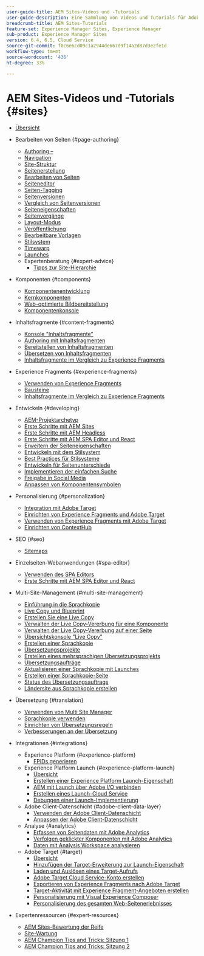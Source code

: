```yaml
---
user-guide-title: AEM Sites-Videos und -Tutorials
user-guide-description: Eine Sammlung von Videos und Tutorials für Adobe Experience Manager Sites.
breadcrumb-title: AEM Sites-Tutorials
feature-set: Experience Manager Sites, Experience Manager
sub-product: Experience Manager Sites
version: 6.4, 6.5, Cloud Service
source-git-commit: f0c6e6cd09c1a2944de667d9f14a2d87d3e2fe1d
workflow-type: tm+mt
source-wordcount: '436'
ht-degree: 33%

---
```



# AEM Sites-Videos und -Tutorials {#sites}

+ [Übersicht](overview.md)
+ Bearbeiten von Seiten {#page-authoring}
   + [Authoring –](page-authoring/aem-sites-authoring-overview.md)
   + [Navigation](page-authoring/basic-handling-sites-feature-video-use.md)
   + [Site-Struktur](page-authoring/content-hierarchy-feature-video-use.md)
   + [Seitenerstellung](page-authoring/creating-page-feature-video-use.md)
   + [Bearbeiten von Seiten](page-authoring/page-authoring-overview-feature-video-use.md)
   + [Seiteneditor](page-authoring/page-editor-feature-video-use.md)
   + [Seiten-Tagging](page-authoring/page-tagging-feature-video-use.md)
   + [Seitenversionen](page-authoring/page-versioning-feature-video-use.md)
   + [Vergleich von Seitenversionen](page-authoring/page-diff-feature-video-use.md)
   + [Seiteneigenschaften](page-authoring/page-properties-feature-video-understand.md)
   + [Seitenvorgänge](page-authoring/page-operations-feature-video-use.md)
   + [Layout-Modus](page-authoring/responsive-layout-feature-video-understand.md)
   + [Veröffentlichung](page-authoring/publication-management-feature-video-use.md)
   + [Bearbeitbare Vorlagen](page-authoring/template-editor-feature-video-use.md)
   + [Stilsystem](page-authoring/style-system-feature-video-use.md)
   + [Timewarp](page-authoring/timewarp-feature-video-use.md)
   + [Launches](page-authoring/launches.md)
   + Expertenberatung {#expert-advice}
      + [Tipps zur Site-Hierarchie](page-authoring/expert-advice/site-hierarchy.md)
+ Komponenten {#components}
   + [Komponentenentwicklung](components/component-development.md)
   + [Kernkomponenten](components/core-components-feature-video-understand.md)
   + [Web-optimierte Bildbereitstellung](components/web-optimized-image-delivery.md)
   + [Komponentenkonsole](components/components-console-feature-video-use.md)
+ Inhaltsfragmente {#content-fragments}
   + [Konsole &quot;Inhaltsfragmente&quot;](content-fragments/content-fragments-console.md)
   + [Authoring mit Inhaltsfragmenten](content-fragments/content-fragments-feature-video-use.md)
   + [Bereitstellen von Inhaltsfragmenten](content-fragments/content-fragments-delivery-feature-video-use.md)
   + [Übersetzen von Inhaltsfragmenten](content-fragments/content-fragments-translation-feature-video-use.md)
   + [Inhaltsfragmente im Vergleich zu Experience Fragments](content-fragments/understand-content-fragments-and-experience-fragments.md)
+ Experience Fragments {#experience-fragments}
   + [Verwenden von Experience Fragments](experience-fragments/experience-fragments-feature-video-use.md)
   + [Bausteine](experience-fragments/building-blocks.md)
   + [Inhaltsfragmente im Vergleich zu Experience Fragments](https://experienceleague.adobe.com/docs/experience-manager-learn/sites/content-fragments/understand-content-fragments-and-experience-fragments.html)

+ Entwickeln {#developing}
   + [AEM-Projektarchetyp](developing/aem-project-archetype.md)
   + [Erste Schritte mit AEM Sites](https://experienceleague.adobe.com/docs/experience-manager-learn/getting-started-wknd-tutorial-develop/overview.html?lang=de)
   + [Erste Schritte mit AEM Headless](https://experienceleague.adobe.com/docs/experience-manager-learn/getting-started-with-aem-headless/overview.html?lang=de)
   + [Erste Schritte mit AEM SPA Editor und React](https://experienceleague.adobe.com/docs/experience-manager-learn/getting-started-with-aem-headless/spa-editor/react/overview.html)
   + [Erweitern der Seiteneigenschaften](developing/page-properties-technical-video-develop.md)
   + [Entwickeln mit dem Stilsystem](developing/style-system-technical-video-understand.md)
   + [Best Practices für Stilsysteme](developing/style-organization-style-system-understand-article.md)
   + [Entwickeln für Seitenunterschiede](developing/page-diff-technical-video-develop.md)
   + [Implementieren der einfachen Suche](developing/search-tutorial-develop.md)
   + [Freigabe in Social Media](developing/social-media-sharing-technical-video-use.md)
   + [Anpassen von Komponentensymbolen](developing/component-icons-technical-video-develop.md)
+ Personalisierung    {#personalization}
   + [Integration mit Adobe Target](https://helpx.adobe.com/marketing-cloud/how-to/aem-target.html)
   + [Einrichten von Experience Fragments und Adobe Target](personalization/experience-fragment-target-technical-video-setup.md)
   + [Verwenden von Experience Fragments mit Adobe Target](personalization/experience-fragment-target-offer-feature-video-use.md)
   + [Einrichten von ContextHub](personalization/context-hub-technical-video-setup.md)
+ SEO {#seo}
   + [Sitemaps](./seo/sitemaps.md)
+ Einzelseiten-Webanwendungen {#spa-editor}
   + [Verwenden des SPA Editors](spa-editor/spa-editor-framework-feature-video-use.md)
   + [Erste Schritte mit AEM SPA Editor und React](https://experienceleague.adobe.com/docs/experience-manager-learn/getting-started-with-aem-headless/spa-editor/react/overview.html)
+ Multi-Site-Management {#multi-site-management}
   + [Einführung in die Sprachkopie](./multi-site-management/language-copy-overview.md)
   + [Live Copy und Blueprint](./multi-site-management/live-copy-and-blueprint.md)
   + [Erstellen Sie eine Live Copy](./multi-site-management/create-live-copy.md)
   + [Verwalten der Live Copy-Vererbung für eine Komponente](./multi-site-management/manage-component-inheritance-live-copy.md)
   + [Verwalten der Live Copy-Vererbung auf einer Seite](./multi-site-management/manage-page-inheritance-live-copy.md)
   + [Übersichtskonsole &quot;Live Copy&quot;](./multi-site-management/live-copy-overview-console.md)
   + [Erstellen einer Sprachkopie](./multi-site-management/create-language-copy.md)
   + [Übersetzungsprojekte](./multi-site-management/manage-translation-projects.md)
   + [Erstellen eines mehrsprachigen Übersetzungsprojekts](./multi-site-management/create-multinational-translational-project.md)
   + [Übersetzungsaufträge](./multi-site-management/create-translation-job.md)
   + [Aktualisieren einer Sprachkopie mit Launches](./multi-site-management/updating-language-copy.md)
   + [Erstellen einer Sprachkopie-Seite](./multi-site-management/create-new-page-language-copy.md)
   + [Status des Übersetzungsauftrags](./multi-site-management/translation-job-status.md)
   + [Ländersite aus Sprachkopie erstellen](./multi-site-management/create-new-site.md)
+ Übersetzung {#translation}
   + [Verwenden von Multi Site Manager](translation/multi-site-manager-feature-video-use.md)
   + [Sprachkopie verwenden](translation/language-copy-feature-video-use.md)
   + [Einrichten von Übersetzungsregeln](translation/translation-rules-editor-technical-video-setup.md)
   + [Verbesserungen an der Übersetzung](translation/translation-enhancements-feature-video-use.md)
+ Integrationen {#integrations}
   + Experience Platform {#experience-platform}
      + [FPIDs generieren](integrations/platform/fpid.md)
   + Experience Platform Launch {#experience-platform-launch}
      + [Übersicht](integrations/experience-platform-launch/overview.md)
      + [Erstellen einer Experience Platform Launch-Eigenschaft](integrations/experience-platform-launch/create-launch-property.md)
      + [AEM mit Launch über Adobe I/O verbinden](integrations/experience-platform-launch/connect-aem-launch-adobe-io.md)
      + [Erstellen eines Launch-Cloud Service](integrations/experience-platform-launch/create-launch-cloud-service.md)
      + [Debuggen einer Launch-Implementierung](integrations/experience-platform-launch/debug-launch-implementation.md)
   + Adobe Client-Datenschicht {#adobe-client-data-layer}
      + [Verwenden der Adobe Client-Datenschicht](integrations/adobe-client-data-layer/data-layer-overview.md)
      + [Anpassen der Adobe Client-Datenschicht](integrations/adobe-client-data-layer/data-layer-customize.md)
   + Analyse {#analytics}
      + [Erfassen von Seitendaten mit Adobe Analytics](integrations/analytics/collect-data-analytics.md)
      + [Verfolgen geklickter Komponenten mit Adobe Analytics](integrations/analytics/track-clicked-component.md)
      + [Daten mit Analysis Workspace analysieren](integrations/analytics/create-analytics-workspace.md)
   + Adobe Target {#target}
      + [Übersicht](integrations/adobe-target/overview.md)
      + [Hinzufügen der Target-Erweiterung zur Launch-Eigenschaft](integrations/adobe-target/add-target-launch-extension.md)
      + [Laden und Auslösen eines Target-Aufrufs](integrations/adobe-target/load-and-fire-target.md)
      + [Adobe Target Cloud Service-Konto erstellen](integrations/adobe-target/setup-aem-target-cloud-service.md)
      + [Exportieren von Experience Fragments nach Adobe Target](integrations/adobe-target/export-experience-fragment-target.md)
      + [Target-Aktivität mit Experience Fragment-Angeboten erstellen](integrations/adobe-target/create-target-activity.md)
      + [Personalisierung mit Visual Experience Composer](integrations/adobe-target/personalization-using-vec.md)
      + [Personalisierung des gesamten Web-Seitenerlebnisses](integrations/adobe-target/personalization-web-page.md)
+ Expertenressourcen {#expert-resources}
   + [AEM Sites-Bewertung der Reife](expert-resources/maturity-assessment.md)
   + [Site-Wartung](expert-resources/site-maintenance.md)
   + [AEM Champion Tips and Tricks: Sitzung 1](expert-resources/champion-tips-1.md)
   + [AEM Champion Tips and Tricks: Sitzung 2](expert-resources/champion-tips-2.md)